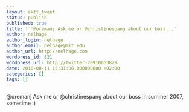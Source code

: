 ```yaml
---
layout: aktt_tweet
status: publish
published: true
title: ! '@oremanj Ask me or @christinespang about our boss...'
author: nelhage
author_login: nelhage
author_email: nelhage@mit.edu
author_url: http://nelhage.com
wordpress_id: 821
wordpress_url: http://twitter-20910663829
date: 2010-08-11 15:31:06.000000000 +02:00
categories: []
tags: []
---
```

@oremanj Ask me or @christinespang about our boss in summer 2007, sometime :)
